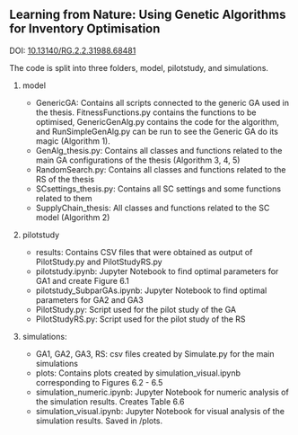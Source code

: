 ## Learning from Nature: Using Genetic Algorithms for Inventory Optimisation

DOI: [10.13140/RG.2.2.31988.68481](http://dx.doi.org/10.13140/RG.2.2.31988.68481)

The code is split into three folders, model, pilotstudy, and simulations.<br />

1. model
    * GenericGA: Contains all scripts connected to the generic GA used in the thesis. FitnessFunctions.py contains 
    the functions to be optimised, GenericGenAlg.py contains the code for the algorithm, and RunSimpleGenAlg.py can
    be run to see the Generic GA do its magic (Algorithm 1).
    * GenAlg_thesis.py: Contains all classes and functions related to the main GA configurations of the thesis (Algorithm 3, 4, 5)
    * RandomSearch.py: Contains all classes and functions related to the RS of the thesis
    * SCsettings_thesis.py: Contains all SC settings and some functions related to them
    * SupplyChain_thesis: All classes and functions related to the SC model (Algorithm 2)
    
2. pilotstudy
    * results: Contains CSV files that were obtained as output of PilotStudy.py and PilotStudyRS.py
    * pilotstudy.ipynb: Jupyter Notebook to find optimal parameters for GA1 and create Figure 6.1
    * pilotstudy_SubparGAs.ipynb: Jupyter Notebook to find optimal parameters for GA2 and GA3
    * PilotStudy.py: Script used for the pilot study of the GA
    * PilotStudyRS.py: Script used for the pilot study of the RS
   
3. simulations:
    * GA1, GA2, GA3, RS: csv files created by Simulate.py for the main simulations
    * plots: Contains plots created by simulation_visual.ipynb corresponding to Figures 6.2 - 6.5
    * simulation_numeric.ipynb: Jupyter Notebook for numeric analysis of the simulation results. Creates Table 6.6
    * simulation_visual.ipynb: Jupyter Notebook for visual analysis of the simulation results. Saved in /plots. 
   
